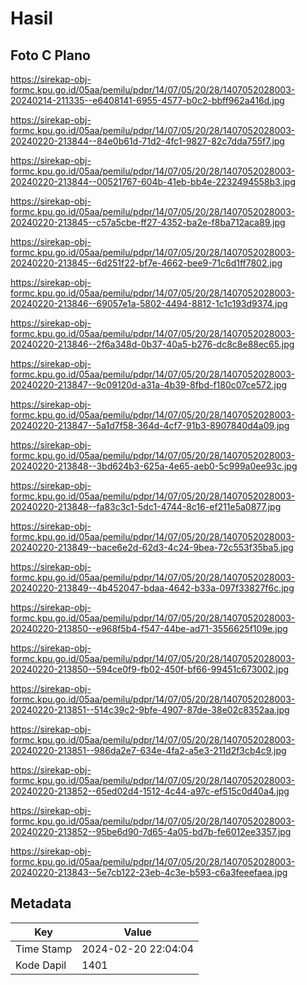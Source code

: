# Hasil

## Foto C Plano

https://sirekap-obj-formc.kpu.go.id/05aa/pemilu/pdpr/14/07/05/20/28/1407052028003-20240214-211335--e6408141-6955-4577-b0c2-bbff962a416d.jpg

https://sirekap-obj-formc.kpu.go.id/05aa/pemilu/pdpr/14/07/05/20/28/1407052028003-20240220-213844--84e0b61d-71d2-4fc1-9827-82c7dda755f7.jpg

https://sirekap-obj-formc.kpu.go.id/05aa/pemilu/pdpr/14/07/05/20/28/1407052028003-20240220-213844--00521767-604b-41eb-bb4e-2232494558b3.jpg

https://sirekap-obj-formc.kpu.go.id/05aa/pemilu/pdpr/14/07/05/20/28/1407052028003-20240220-213845--c57a5cbe-ff27-4352-ba2e-f8ba712aca89.jpg

https://sirekap-obj-formc.kpu.go.id/05aa/pemilu/pdpr/14/07/05/20/28/1407052028003-20240220-213845--6d251f22-bf7e-4662-bee9-71c6d1ff7802.jpg

https://sirekap-obj-formc.kpu.go.id/05aa/pemilu/pdpr/14/07/05/20/28/1407052028003-20240220-213846--69057e1a-5802-4494-8812-1c1c193d9374.jpg

https://sirekap-obj-formc.kpu.go.id/05aa/pemilu/pdpr/14/07/05/20/28/1407052028003-20240220-213846--2f6a348d-0b37-40a5-b276-dc8c8e88ec65.jpg

https://sirekap-obj-formc.kpu.go.id/05aa/pemilu/pdpr/14/07/05/20/28/1407052028003-20240220-213847--9c09120d-a31a-4b39-8fbd-f180c07ce572.jpg

https://sirekap-obj-formc.kpu.go.id/05aa/pemilu/pdpr/14/07/05/20/28/1407052028003-20240220-213847--5a1d7f58-364d-4cf7-91b3-8907840d4a09.jpg

https://sirekap-obj-formc.kpu.go.id/05aa/pemilu/pdpr/14/07/05/20/28/1407052028003-20240220-213848--3bd624b3-625a-4e65-aeb0-5c999a0ee93c.jpg

https://sirekap-obj-formc.kpu.go.id/05aa/pemilu/pdpr/14/07/05/20/28/1407052028003-20240220-213848--fa83c3c1-5dc1-4744-8c16-ef211e5a0877.jpg

https://sirekap-obj-formc.kpu.go.id/05aa/pemilu/pdpr/14/07/05/20/28/1407052028003-20240220-213849--bace6e2d-62d3-4c24-9bea-72c553f35ba5.jpg

https://sirekap-obj-formc.kpu.go.id/05aa/pemilu/pdpr/14/07/05/20/28/1407052028003-20240220-213849--4b452047-bdaa-4642-b33a-097f33827f6c.jpg

https://sirekap-obj-formc.kpu.go.id/05aa/pemilu/pdpr/14/07/05/20/28/1407052028003-20240220-213850--e968f5b4-f547-44be-ad71-3556625f109e.jpg

https://sirekap-obj-formc.kpu.go.id/05aa/pemilu/pdpr/14/07/05/20/28/1407052028003-20240220-213850--594ce0f9-fb02-450f-bf66-99451c673002.jpg

https://sirekap-obj-formc.kpu.go.id/05aa/pemilu/pdpr/14/07/05/20/28/1407052028003-20240220-213851--514c39c2-9bfe-4907-87de-38e02c8352aa.jpg

https://sirekap-obj-formc.kpu.go.id/05aa/pemilu/pdpr/14/07/05/20/28/1407052028003-20240220-213851--986da2e7-634e-4fa2-a5e3-211d2f3cb4c9.jpg

https://sirekap-obj-formc.kpu.go.id/05aa/pemilu/pdpr/14/07/05/20/28/1407052028003-20240220-213852--65ed02d4-1512-4c44-a97c-ef515c0d40a4.jpg

https://sirekap-obj-formc.kpu.go.id/05aa/pemilu/pdpr/14/07/05/20/28/1407052028003-20240220-213852--95be6d90-7d65-4a05-bd7b-fe6012ee3357.jpg

https://sirekap-obj-formc.kpu.go.id/05aa/pemilu/pdpr/14/07/05/20/28/1407052028003-20240220-213843--5e7cb122-23eb-4c3e-b593-c6a3feeefaea.jpg


## Metadata

| Key        | Value               |
| ---------- | ------------------- |
| Time Stamp | 2024-02-20 22:04:04 |
| Kode Dapil | 1401                |



